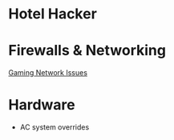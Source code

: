 # Hotel Hacker

# Firewalls & Networking

[Gaming Network Issues](Hotel%20Hacker/Gaming%20Network%20Issues.md)

# Hardware

- AC system overrides